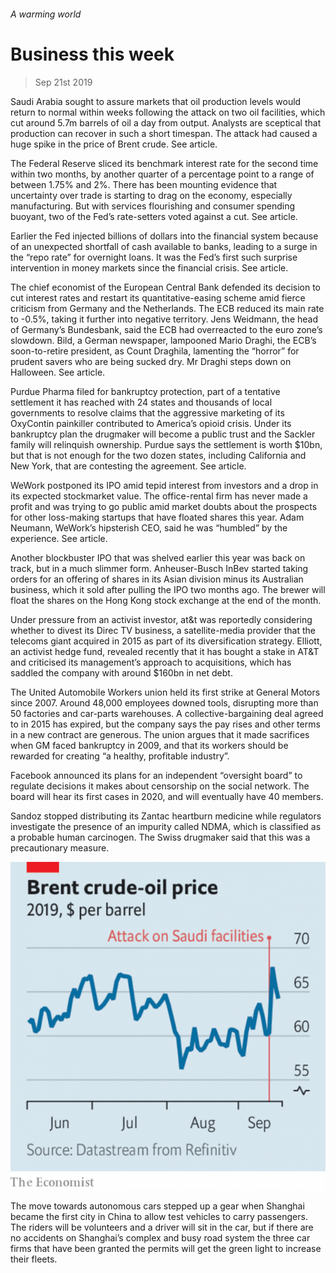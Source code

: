###### A warming world

# Business this week 

> Sep 21st 2019 

Saudi Arabia sought to assure markets that oil production levels would return to normal within weeks following the attack on two oil facilities, which cut around 5.7m barrels of oil a day from output. Analysts are sceptical that production can recover in such a short timespan. The attack had caused a huge spike in the price of Brent crude. See article. 

The Federal Reserve sliced its benchmark interest rate for the second time within two months, by another quarter of a percentage point to a range of between 1.75% and 2%. There has been mounting evidence that uncertainty over trade is starting to drag on the economy, especially manufacturing. But with services flourishing and consumer spending buoyant, two of the Fed’s rate-setters voted against a cut. See article. 

Earlier the Fed injected billions of dollars into the financial system because of an unexpected shortfall of cash available to banks, leading to a surge in the “repo rate” for overnight loans. It was the Fed’s first such surprise intervention in money markets since the financial crisis. See article.  

The chief economist of the European Central Bank defended its decision to cut interest rates and restart its quantitative-easing scheme amid fierce criticism from Germany and the Netherlands. The ECB reduced its main rate to -0.5%, taking it further into negative territory. Jens Weidmann, the head of Germany’s Bundesbank, said the ECB had overreacted to the euro zone’s slowdown. Bild, a German newspaper, lampooned Mario Draghi, the ECB’s soon-to-retire president, as Count Draghila, lamenting the “horror” for prudent savers who are being sucked dry. Mr Draghi steps down on Halloween. See article. 

Purdue Pharma filed for bankruptcy protection, part of a tentative settlement it has reached with 24 states and thousands of local governments to resolve claims that the aggressive marketing of its OxyContin painkiller contributed to America’s opioid crisis. Under its bankruptcy plan the drugmaker will become a public trust and the Sackler family will relinquish ownership. Purdue says the settlement is worth $10bn, but that is not enough for the two dozen states, including California and New York, that are contesting the agreement. See article. 

WeWork postponed its IPO amid tepid interest from investors and a drop in its expected stockmarket value. The office-rental firm has never made a profit and was trying to go public amid market doubts about the prospects for other loss-making startups that have floated shares this year. Adam Neumann, WeWork’s hipsterish CEO, said he was “humbled” by the experience. See article. 

Another blockbuster IPO that was shelved earlier this year was back on track, but in a much slimmer form. Anheuser-Busch InBev started taking orders for an offering of shares in its Asian division minus its Australian business, which it sold after pulling the IPO two months ago. The brewer will float the shares on the Hong Kong stock exchange at the end of the month. 

Under pressure from an activist investor,  at&t was reportedly considering whether to divest its Direc TV business, a satellite-media provider that the telecoms giant acquired in 2015 as part of its diversification strategy. Elliott, an activist hedge fund, revealed recently that it has bought a stake in AT&T and criticised its management’s approach to acquisitions, which has saddled the company with around $160bn in net debt. 

The United Automobile Workers union held its first strike at General Motors since 2007. Around 48,000 employees downed tools, disrupting more than 50 factories and car-parts warehouses. A collective-bargaining deal agreed to in 2015 has expired, but the company says the pay rises and other terms in a new contract are generous. The union argues that it made sacrifices when GM faced bankruptcy in 2009, and that its workers should be rewarded for creating “a healthy, profitable industry”. 

Facebook announced its plans for an independent “oversight board” to regulate decisions it makes about censorship on the social network. The board will hear its first cases in 2020, and will eventually have 40 members. 

Sandoz stopped distributing its Zantac heartburn medicine while regulators investigate the presence of an impurity called NDMA, which is classified as a probable human carcinogen. The Swiss drugmaker said that this was a precautionary measure. 

![image](images/20190921_WWC767.png) 

The move towards autonomous cars stepped up a gear when Shanghai became the first city in China to allow test vehicles to carry passengers. The riders will be volunteers and a driver will sit in the car, but if there are no accidents on Shanghai’s complex and busy road system the three car firms that have been granted the permits will get the green light to increase their fleets. 

